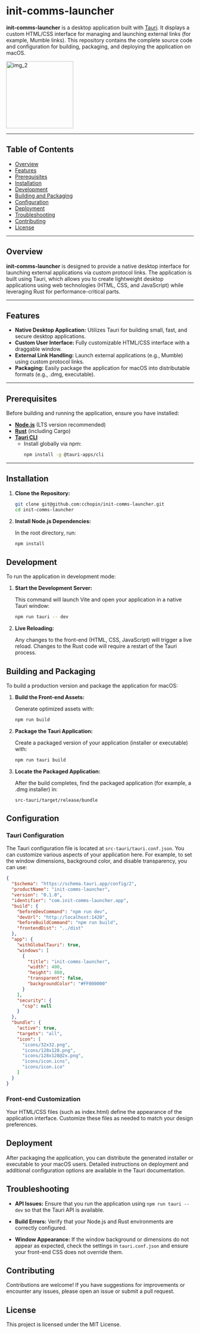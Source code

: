 # init-comms-launcher

**init-comms-launcher** is a desktop application built with [Tauri](https://tauri.app/). It displays a custom HTML/CSS interface for managing and launching external links (for example, Mumble links). This repository contains the complete source code and configuration for building, packaging, and deploying the application on macOS.

<img src="img_2.png" alt="img_2" width="180" />

---

## Table of Contents

- [Overview](#overview)
- [Features](#features)
- [Prerequisites](#prerequisites)
- [Installation](#installation)
- [Development](#development)
- [Building and Packaging](#building-and-packaging)
- [Configuration](#configuration)
- [Deployment](#deployment)
- [Troubleshooting](#troubleshooting)
- [Contributing](#contributing)
- [License](#license)

---

## Overview

**init-comms-launcher** is designed to provide a native desktop interface for launching external applications via custom protocol links. The application is built using Tauri, which allows you to create lightweight desktop applications using web technologies (HTML, CSS, and JavaScript) while leveraging Rust for performance-critical parts.

---

## Features

- **Native Desktop Application:** Utilizes Tauri for building small, fast, and secure desktop applications.
- **Custom User Interface:** Fully customizable HTML/CSS interface with a draggable window.
- **External Link Handling:** Launch external applications (e.g., Mumble) using custom protocol links.
- **Packaging:** Easily package the application for macOS into distributable formats (e.g., .dmg, executable).

---

## Prerequisites

Before building and running the application, ensure you have installed:

- **[Node.js](https://nodejs.org/)** (LTS version recommended)
- **[Rust](https://www.rust-lang.org/tools/install)** (including Cargo)
- **[Tauri CLI](https://tauri.app/v1/guides/getting-started/installation)**
    - Install globally via npm:
      ```bash
      npm install -g @tauri-apps/cli
      ```

---

## Installation

1. **Clone the Repository:**
   ```bash
   git clone git@github.com:cchopin/init-comms-launcher.git
   cd init-comms-launcher
   ```

2. **Install Node.js Dependencies:**

   In the root directory, run:
   ```bash
   npm install
   ```

## Development

To run the application in development mode:

1. **Start the Development Server:**

   This command will launch Vite and open your application in a native Tauri window:
   ```bash
   npm run tauri -- dev
   ```

2. **Live Reloading:**

   Any changes to the front-end (HTML, CSS, JavaScript) will trigger a live reload. Changes to the Rust code will require a restart of the Tauri process.

## Building and Packaging

To build a production version and package the application for macOS:

1. **Build the Front-end Assets:**

   Generate optimized assets with:
   ```bash
   npm run build
   ```

2. **Package the Tauri Application:**

   Create a packaged version of your application (installer or executable) with:
   ```bash
   npm run tauri build
   ```

3. **Locate the Packaged Application:**

   After the build completes, find the packaged application (for example, a .dmg installer) in:
   ```
   src-tauri/target/release/bundle
   ```

## Configuration

### Tauri Configuration

The Tauri configuration file is located at `src-tauri/tauri.conf.json`. You can customize various aspects of your application here. For example, to set the window dimensions, background color, and disable transparency, you can use:

```json
{
  "$schema": "https://schema.tauri.app/config/2",
  "productName": "init-comms-launcher",
  "version": "0.1.0",
  "identifier": "com.init-comms-launcher.app",
  "build": {
    "beforeDevCommand": "npm run dev",
    "devUrl": "http://localhost:1420",
    "beforeBuildCommand": "npm run build",
    "frontendDist": "../dist"
  },
  "app": {
    "withGlobalTauri": true,
    "windows": [
      {
        "title": "init-comms-launcher",
        "width": 400,
        "height": 800,
        "transparent": false,
        "backgroundColor": "#FF000000"
      }
    ],
    "security": {
      "csp": null
    }
  },
  "bundle": {
    "active": true,
    "targets": "all",
    "icon": [
      "icons/32x32.png",
      "icons/128x128.png",
      "icons/128x128@2x.png",
      "icons/icon.icns",
      "icons/icon.ico"
    ]
  }
}
```

### Front-end Customization

Your HTML/CSS files (such as index.html) define the appearance of the application interface. Customize these files as needed to match your design preferences.

## Deployment

After packaging the application, you can distribute the generated installer or executable to your macOS users. Detailed instructions on deployment and additional configuration options are available in the Tauri documentation.

## Troubleshooting

- **API Issues:**
  Ensure that you run the application using `npm run tauri -- dev` so that the Tauri API is available.

- **Build Errors:**
  Verify that your Node.js and Rust environments are correctly configured.

- **Window Appearance:**
  If the window background or dimensions do not appear as expected, check the settings in `tauri.conf.json` and ensure your front-end CSS does not override them.

## Contributing

Contributions are welcome! If you have suggestions for improvements or encounter any issues, please open an issue or submit a pull request.

## License

This project is licensed under the MIT License.